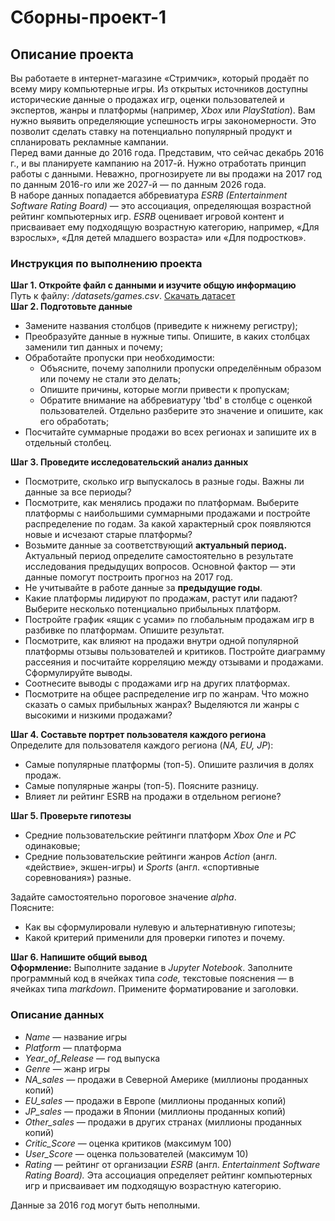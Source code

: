 # Сборны-проект-1

<div class="Markdown base-markdown base-markdown_with-gallery markdown markdown_size_normal markdown_type_theory full-markdown"><h2>Описание проекта</h2><div class="paragraph">Вы работаете в интернет-магазине «Стримчик», который продаёт по всему миру компьютерные игры. Из открытых источников доступны исторические данные о продажах игр, оценки пользователей и экспертов, жанры и платформы (например, <em>Xbox</em> или <em>PlayStation</em>). Вам нужно выявить определяющие успешность игры закономерности. Это позволит сделать ставку на потенциально популярный продукт и спланировать рекламные кампании.</div><div class="paragraph">Перед вами данные до 2016 года. Представим, что сейчас декабрь 2016 г., и вы планируете кампанию на 2017-й. Нужно отработать принцип работы с данными. Неважно, прогнозируете ли вы продажи на 2017 год по данным 2016-го или же 2027-й — по данным 2026 года.</div><div class="paragraph">В наборе данных попадается аббревиатура <em>ESRB (Entertainment Software Rating Board)</em> — это ассоциация, определяющая возрастной рейтинг компьютерных игр. <em>ESRB</em> оценивает игровой контент и присваивает ему подходящую возрастную категорию, например, «Для взрослых», «Для детей младшего возраста» или «Для подростков».</div><h3>Инструкция по выполнению проекта</h3><div class="paragraph"><strong>Шаг 1. Откройте файл с данными и изучите общую информацию</strong></div><div class="paragraph">Путь к файлу: <em>/datasets/games.csv</em>. <a href="https://code.s3.yandex.net/datasets/games.csv">Скачать датасет</a>  </div><div class="paragraph"><strong>Шаг 2. Подготовьте данные</strong></div><ul><li>Замените названия столбцов (приведите к нижнему регистру);</li><li>Преобразуйте данные в нужные типы. Опишите, в каких столбцах заменили тип данных и почему;</li><li>Обработайте пропуски при необходимости:
  <ul><li>Объясните, почему заполнили пропуски определённым образом или почему не стали это делать;</li><li>Опишите причины, которые могли привести к пропускам;</li><li>Обратите внимание на аббревиатуру 'tbd' в столбце с оценкой пользователей. Отдельно разберите это значение и опишите, как его обработать;</li></ul></li><li>Посчитайте суммарные продажи во всех регионах и запишите их в отдельный столбец.</li></ul><div class="paragraph"><strong>Шаг 3. Проведите исследовательский анализ данных</strong></div><ul><li>Посмотрите, сколько игр выпускалось в разные годы. Важны ли данные за все периоды?</li><li>Посмотрите, как менялись продажи по платформам. Выберите платформы с наибольшими суммарными продажами и постройте распределение по годам. За какой характерный срок появляются новые и исчезают старые платформы?</li><li>Возьмите данные за соответствующий <strong>актуальный период.</strong> Актуальный период определите самостоятельно в результате исследования предыдущих вопросов. Основной фактор — эти данные помогут построить прогноз на 2017 год.</li><li>Не учитывайте в работе данные за <strong>предыдущие годы</strong>.</li><li>Какие платформы лидируют по продажам, растут или падают? Выберите несколько потенциально прибыльных платформ.</li><li>Постройте график «ящик с усами» по глобальным продажам игр в разбивке по платформам. Опишите результат.</li><li>Посмотрите, как влияют на продажи внутри одной популярной платформы отзывы пользователей и критиков. Постройте диаграмму рассеяния и посчитайте корреляцию между отзывами и продажами. Сформулируйте выводы.</li><li>Соотнесите выводы с продажами игр на других платформах.</li><li>Посмотрите на общее распределение игр по жанрам. Что можно сказать о самых прибыльных жанрах? Выделяются ли жанры с высокими и низкими продажами?</li></ul><div class="paragraph"><strong>Шаг 4. Составьте портрет пользователя каждого региона</strong></div><div class="paragraph">Определите для пользователя каждого региона (<em>NA, EU, JP</em>):</div><ul><li>Самые популярные платформы (топ-5). Опишите различия в долях продаж.</li><li>Самые популярные жанры (топ-5). Поясните разницу.</li><li>Влияет ли рейтинг ESRB на продажи в отдельном регионе?</li></ul><div class="paragraph"><strong>Шаг 5. Проверьте гипотезы</strong></div><ul><li>Средние пользовательские рейтинги платформ <em>Xbox One</em> и <em>PC</em> одинаковые;</li><li>Средние пользовательские рейтинги жанров <em>Action</em> (англ. «действие», экшен-игры) и <em>Sports</em> (англ. «спортивные соревнования») разные.</li></ul><div class="paragraph">Задайте самостоятельно пороговое значение <em>alpha</em>.</div><div class="paragraph">Поясните:</div><ul><li>Как вы сформулировали нулевую и альтернативную гипотезы;</li><li>Какой критерий применили для проверки гипотез и почему.</li></ul><div class="paragraph"><strong>Шаг 6. Напишите общий вывод</strong></div><div class="paragraph"><strong>Оформление:</strong> Выполните задание в <em>Jupyter Notebook</em>. Заполните программный код в ячейках типа <em>code,</em> текстовые пояснения — в ячейках типа <em>markdown</em>. Примените форматирование и заголовки.</div><h3>Описание данных</h3><ul><li><em>Name</em> — название игры</li><li><em>Platform</em> — платформа</li><li><em>Year_of_Release</em> — год выпуска</li><li><em>Genre</em> — жанр игры</li><li><em>NA_sales —</em> продажи в Северной Америке (миллионы проданных копий)</li><li><em>EU_sales</em> — продажи в Европе (миллионы проданных копий)</li><li><em>JP_sales</em> — продажи в Японии (миллионы проданных копий)</li><li><em>Other_sales —</em> продажи в других странах (миллионы проданных копий)</li><li><em>Critic_Score</em> — оценка критиков (максимум 100)</li><li><em>User_Score</em> — оценка пользователей (максимум 10)</li><li><em>Rating</em> — рейтинг от организации <em>ESRB</em> (англ. <em>Entertainment Software Rating Board).</em> Эта ассоциация определяет рейтинг компьютерных игр и присваивает им подходящую возрастную категорию.</li></ul><div class="paragraph">Данные за 2016 год могут быть неполными.</div>
